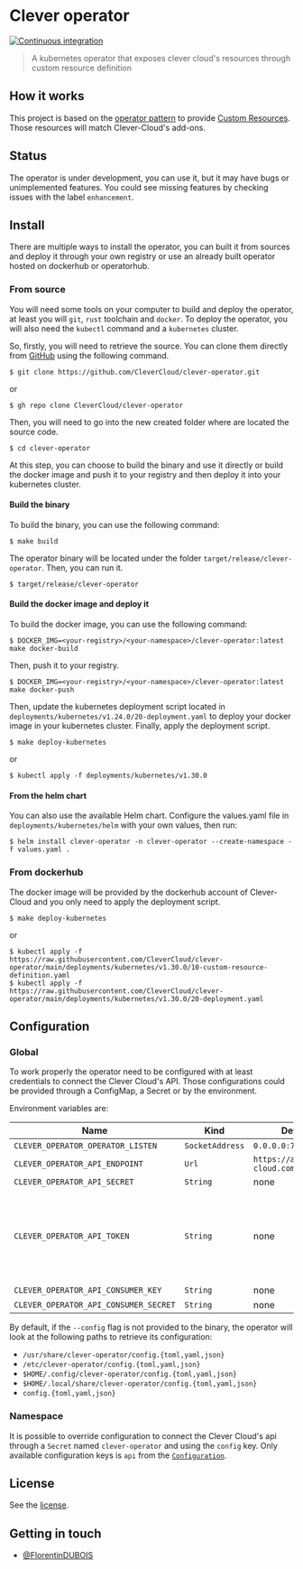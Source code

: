 # Clever operator

[![Continuous integration](https://github.com/CleverCloud/clever-operator/actions/workflows/ci.yml/badge.svg?branch=main)](https://github.com/CleverCloud/clever-operator/actions/workflows/ci.yml)

> A kubernetes operator that exposes clever cloud's resources through custom resource definition

## How it works

This project is based on the [operator pattern](https://kubernetes.io/docs/concepts/extend-kubernetes/operator/) to
provide [Custom Resources](https://kubernetes.io/docs/concepts/extend-kubernetes/api-extension/custom-resources/). Those
resources will match Clever-Cloud's add-ons.

## Status

The operator is under development, you can use it, but it may have bugs or unimplemented features. You could see missing
features by checking issues with the label `enhancement`.

## Install

There are multiple ways to install the operator, you can built it from sources and deploy it through your own registry
or use an already built operator hosted on dockerhub or operatorhub.

### From source

You will need some tools on your computer to build and deploy the operator, at least you will `git`, `rust` toolchain and
`docker`. To deploy the operator, you will also need the `kubectl` command and a `kubernetes` cluster.

So, firstly, you will need to retrieve the source. You can clone them directly from
[GitHub](https://github.com/CleverCloud/clever-operator) using the following command.

```
$ git clone https://github.com/CleverCloud/clever-operator.git
```
or
```
$ gh repo clone CleverCloud/clever-operator
```

Then, you will need to go into the new created folder where are located the source code.

```
$ cd clever-operator
```

At this step, you can choose to build the binary and use it directly or build the docker image and push it to your
registry and then deploy it into your kubernetes cluster.

#### Build the binary

To build the binary, you can use the following command:

```
$ make build
```

The operator binary will be located under the folder `target/release/clever-operator`. Then, you can run it.

```
$ target/release/clever-operator
```

#### Build the docker image and deploy it

To build the docker image, you can use the following command:

```
$ DOCKER_IMG=<your-registry>/<your-namespace>/clever-operator:latest make docker-build
```

Then, push it to your registry.

```
$ DOCKER_IMG=<your-registry>/<your-namespace>/clever-operator:latest make docker-push
```

Then, update the kubernetes deployment script located in `deployments/kubernetes/v1.24.0/20-deployment.yaml` to deploy
your docker image in your kubernetes cluster. Finally, apply the deployment script.

```
$ make deploy-kubernetes
```
or
```
$ kubectl apply -f deployments/kubernetes/v1.30.0
```

#### From the helm chart

You can also use the available Helm chart. Configure the values.yaml file in `deployments/kubernetes/helm` with your own values, then run:

```console
$ helm install clever-operator -n clever-operator --create-namespace -f values.yaml .
```

### From dockerhub

The docker image will be provided by the dockerhub account of Clever-Cloud and you only need to apply the deployment
script.

```
$ make deploy-kubernetes
```
or
```
$ kubectl apply -f https://raw.githubusercontent.com/CleverCloud/clever-operator/main/deployments/kubernetes/v1.30.0/10-custom-resource-definition.yaml
$ kubectl apply -f https://raw.githubusercontent.com/CleverCloud/clever-operator/main/deployments/kubernetes/v1.30.0/20-deployment.yaml
```

## Configuration

### Global

To work properly the operator need to be configured with at least credentials to connect the Clever Cloud's API. Those
configurations could be provided through a ConfigMap, a Secret or by the environment.

Environment variables are:

| Name                                  | Kind            | Default                        | Required | Description                                                       |
| ------------------------------------- | --------------- | ------------------------------ |----------|-------------------------------------------------------------------|
| `CLEVER_OPERATOR_OPERATOR_LISTEN`     | `SocketAddress` | `0.0.0.0:7080`                 | yes      |                                                                   |
| `CLEVER_OPERATOR_API_ENDPOINT`        | `Url`           | `https://api.clever-cloud.com` | yes      |                                                                   |
| `CLEVER_OPERATOR_API_SECRET`          | `String`        | none                           | false    |                                                                   |
| `CLEVER_OPERATOR_API_TOKEN`           | `String`        | none                           | yes      | if used alone, we assume that we are using oauthless auth backend |
| `CLEVER_OPERATOR_API_CONSUMER_KEY`    | `String`        | none                           | false    |                                                                   |
| `CLEVER_OPERATOR_API_CONSUMER_SECRET` | `String`        | none                           | false    |                                                                   |

By default, if the `--config` flag is not provided to the binary, the operator will look at the following paths to
retrieve its configuration:

- `/usr/share/clever-operator/config.{toml,yaml,json}`
- `/etc/clever-operator/config.{toml,yaml,json}`
- `$HOME/.config/clever-operator/config.{toml,yaml,json}`
- `$HOME/.local/share/clever-operator/config.{toml,yaml,json}`
- `config.{toml,yaml,json}`

### Namespace

It is possible to override configuration to connect the Clever Cloud's api through a `Secret` named `clever-operator` and using the `config` key.
Only available configuration keys is `api`  from the [`Configuration`](config.sample.toml).

## License

See the [license](LICENSE).

## Getting in touch

- [@FlorentinDUBOIS](https://twitter.com/FlorentinDUBOIS)
